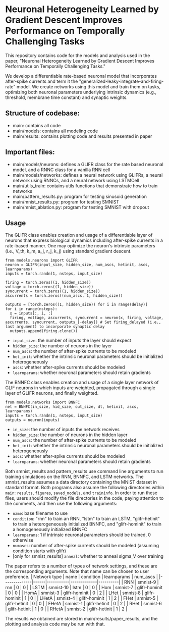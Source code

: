 # Neuronal Heterogeneity Learned by Gradient Descent Improves Performance on Temporally Challenging Tasks
This repository contains code for the models and analysis used in the paper, "Neuronal Heterogeneity Learned by Gradient Descent Improves Performance on Temporally Challenging Tasks."

We develop a differentiable rate-based neuronal model that incorporates after-spike currents and term it the "generalized-leaky-integrate-and-firing-rate" model. We create networks using this model and train them on tasks, optimizing both neuronal parameters underlying intrinsic dynamics (e.g., threshold, membrane time constant) and synaptic weights.

## Structure of codebase:
- main: contains all code
- main/models: contains all modeling code
- main/results: contains plotting code and results presented in paper

## Important files:
- main/models/neurons: defines a GLIFR class for the rate based neuronal model, and a RNNC class for a vanilla RNN cell
- main/models/networks: defines a neural network using GLIFRs, a neural network using RNNCs, and a neural network using LSTMCell
- main/utils_train: contains utils functions that demonstrate how to train networks
- main/pattern_results.py: program for testing sinusoid generation
- main/mnist_results.py: program for testing SMNIST
- main/mnist_ablation.py: program for testing SMNIST with dropout

## Usage
The GLIFR class enables creation and usage of a differentiable layer of neurons that express biological dynamics including after-spike currents in a rate-based manner. One may optimize the neuron's intrinsic parameters (i.e., V_th, k_m, a_j, r_j, k_j) using standard gradient descent.

```
from models.neurons import GLIFR
neuron = GLIFR(input_size, hidden_size, num_ascs, hetinit, ascs, learnparams)
inputs = torch.randn(1, nsteps, input_size)

firing = torch.zeros((1, hidden_size))
voltage = torch.zeros((1, hidden_size))
syncurrent = torch.zeros((1, hidden_size))
ascurrents = torch.zeros((num_ascs, 1, hidden_size))

outputs = [torch.zeros((1, hidden_size)) for i in range(delay)]
for i in range(nsteps):
  x = inputs[:, i, :]
  firing, voltage, ascurrents, syncurrent = neuron(x, firing, voltage, ascurrents, syncurrent, outputs_[-delay]) # Set firing_delayed (i.e., last argument) to incorporate synaptic delay
  outputs.append(firing.clone())
```
- ```input_size```: the number of inputs the layer should expect
- ```hidden_size```: the number of neurons in the layer
- ```num_ascs```: the number of after-spike currents to be modeled
- ```het_init```: whether the intrinsic neuronal parameters should be initialized heterogeneously
- ```ascs```: whether after-spike currents should be modeled
- ```learnparams```: whether neuronal parameters should retain gradients

The BNNFC class enables creation and usage of a single layer network of GLIF neurons in which inputs are weighted, propagated through a single layer of GLIFR neurons, and finally weighted.

```
from models.networks import BNNFC
net = BNNFC(in_size, hid_size, out_size, dt, hetinit, ascs, learnparams)
inputs = torch.randn(1, nsteps, input_size)
outputs = neuron(inputs)
```
- ```in_size```: the number of inputs the network receives
- ```hidden_size```: the number of neurons in the hidden layer
- ```num_ascs```: the number of after-spike currents to be modeled
- ```het_init```: whether the intrinsic neuronal parameters should be initialized heterogeneously
- ```ascs```: whether after-spike currents should be modeled
- ```learnparams```: whether neuronal parameters should retain gradients

Both smnist_results and pattern_results use command line arguments to run training simulations on the RNN, BNNFC, and LSTM networks. The smnist_results assumes a data directory containing the MNIST dataset in standard format. Both programs also assume the following directories within ```main```: ```results```, ```figures```, ```saved_models```, and ```traininfo```.
In order to run these files, users should modify the file directories in the code, paying attention to the comments, and then use the following arguments:
- ```name```: base filename to use
- ```condition```: "rnn" to train an RNN, "lstm" to train an LSTM, "glifr-hetinit" to train a heterogeneously initialized BNNFC, and "glifr-hominit" to train a homogeneously initialized BNNFC
- ```learnparams```: 1 if intrinsic neuronal parameters should be trained, 0 otherwise
- ```numascs```: number of after-spike currents should be modeled (assuming condition starts with glifr)
- [only for smnist_results] ```anneal```: whether to anneal sigma_V over training

The paper refers to a number of types of network settings, and these are the corresponding arguments. Note that name can be chosen to user preference.
| Network type | name | condition | learnparams | num_ascs |
|--------------|------|-----------|-------------|----------|
| RNN | smnist-9 | rnn | 0 | 0 |
| LSTM | smnist-10 | lstm | 0 | 0 |
| Hom | smnist-7 | glifr-hominit | 0 | 0 |
| HomA | smnist-3 | glifr-hominit | 0 | 2 |
| LHet | smnist-8 | glifr-hominit | 1 | 0 |
| LHetA | smnist-4 | glifr-hominit | 1 | 2 |
| FHet | smnist-5 | glifr-hetinit | 0 | 0 |
| FHetA | smnist-1 | glifr-hetinit | 0 | 2 |
| RHet | smnist-6 | glifr-hetinit | 1 | 0 |
| RHetA | smnist-2 | glifr-hetinit | 1 | 2 |

The results we obtained are stored in main/results/paper_results, and the plotting and analysis code may be run with that.
